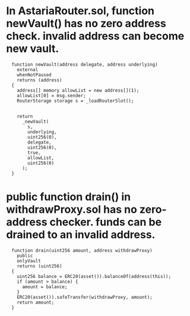 # In AstariaRouter.sol, function newVault() has no zero address check.  invalid address can become new vault. 
```
  function newVault(address delegate, address underlying)
    external
    whenNotPaused
    returns (address)
  {
    address[] memory allowList = new address[](1);
    allowList[0] = msg.sender;
    RouterStorage storage s = _loadRouterSlot();


    return
      _newVault(
        s,
        underlying,
        uint256(0),
        delegate,
        uint256(0),
        true,
        allowList,
        uint256(0)
      );
  }
```
# public function drain() in withdrawProxy.sol has no zero-address checker. funds can be drained to an invalid address.
```
  function drain(uint256 amount, address withdrawProxy)
    public
    onlyVault
    returns (uint256)
  {
    uint256 balance = ERC20(asset()).balanceOf(address(this));
    if (amount > balance) {
      amount = balance;
    }
    ERC20(asset()).safeTransfer(withdrawProxy, amount);
    return amount;
  }
```